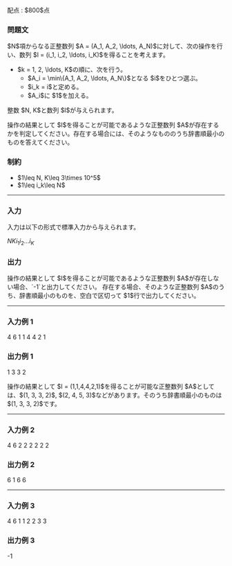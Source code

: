 
<div>

<span>

<span>

<p>
配点 : $800$点
</p>

<div>

<section>

### **問題文**

<p>
$N$項からなる正整数列 $A = (A_1, A_2, \ldots, A_N)$に対して、次の操作を行い、数列 $I = (i_1, i_2, \ldots, i_K)$を得ることを考えます。
</p>

<ul>

<li>
$k = 1, 2, \ldots, K$の順に、次を行う。
<ul>

<li>
$A_i = \min\{A_1, A_2, \ldots, A_N\}$となる $i$をひとつ選ぶ。
</li>

<li>
$i_k = i$と定める。
</li>

<li>
$A_i$に $1$を加える。
</li>

</ul>

</li>

</ul>

<p>
整数 $N, K$と数列 $I$が与えられます。
</p>

<p>
操作の結果として $I$を得ることが可能であるような正整数列 $A$が存在するかを判定してください。存在する場合には、そのようなもののうち辞書順最小のものを答えてください。
</p>

</section>

</div>

<div>

<section>

### **制約**

<ul>

<li>
$1\leq N, K\leq 3\times 10^5$
</li>

<li>
$1\leq i_k\leq N$
</li>

</ul>

</section>

</div>

---

<div>

<div>

<section>

### **入力**

<p>
入力は以下の形式で標準入力から与えられます。
</p>

<div>

$N$$K$$i_1$$i_2$$\ldots$$i_K$
</div>

</section>

</div>

<div>

<section>

### **出力**

<p>
操作の結果として $I$を得ることが可能であるような正整数列 $A$が存在しない場合、`-1`と出力してください。
存在する場合、そのような正整数列 $A$のうち、辞書順最小のものを、空白で区切って $1$行で出力してください。
</p>

</section>

</div>

</div>

---

<div>

<section>

### **入力例 1**

<div>

4 6
1 1 4 4 2 1

</div>

</section>

</div>

<div>

<section>

### **出力例 1**

<div>

1 3 3 2

</div>

<p>
操作の結果として $I = (1,1,4,4,2,1)$を得ることが可能な正整数列 $A$としては、$(1, 3, 3, 2)$, $(2, 4, 5, 3)$などがあります。そのうち辞書順最小のものは $(1, 3, 3, 2)$です。
</p>

</section>

</div>

---

<div>

<section>

### **入力例 2**

<div>

4 6
2 2 2 2 2 2

</div>

</section>

</div>

<div>

<section>

### **出力例 2**

<div>

6 1 6 6

</div>

</section>

</div>

---

<div>

<section>

### **入力例 3**

<div>

4 6
1 1 2 2 3 3

</div>

</section>

</div>

<div>

<section>

### **出力例 3**

<div>

-1

</div>

</section>

</div>

</span>

</span>

</div>
